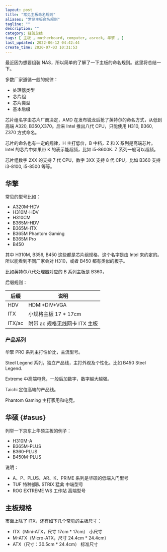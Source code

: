 ```yaml
---
layout: post
title: "常见主板命名规则"
aliases: "常见主板命名规则"
tagline: ""
description: ""
category: 经验总结
tags: [ 主板 , motherboard, computer, asrock, 华擎 , ]
last_updated: 2022-06-12 04:42:44
create_time: 2020-07-03 10:31:53
---
```


最近因为想要组装 NAS，所以简单的了解了一下主板的命名规则。这里将总结一下。

多数厂家遵循一般的规律：

- 处理器类型
- 芯片组
- 芯片类型
- 基本后缀

芯片组名字由芯片厂商决定，AMD 在发布锐龙后抢了英特尔的命名方式，从低到高端 A320, B350,X370。后来 Intel 推出八代 CPU，只能使用 H310, B360, Z370 方式命名。

芯片的命名也有一定的规律，H 主打低价，B 中档，Z 和 X 系列是高端芯片。Intel 的芯片中如果带 K 的表示能超频，比如 i5-8600K. Z 系列一般可以超频。

芯片组数字 2XX 的支持 7 代 CPU，数字 3XX 支持 8 代 CPU，比如 B360 支持 i3-8100, i5-8500 等等。

## 华擎

常见的型号比如：

- A320M-HDV
- H310M-HDV
- H310CM
- B365M-HDV
- B365M-ITX
- B365M Phantom Gaming
- B365M Pro
- B450

其中 H310M, B356, B450 这些都是芯片组规格，这个名字是由 Intel 来约定的。所以能看到不同厂家会对 H310，或者 B450 都有类似的板子。

比如英特尔八代处理器对应的 B 系列主板是 B360，

后缀规则：

| 后缀   | 说明                          |
| ------ | ----------------------------- |
| HDV    | HDMI+DIV+VGA                  |
| ITX    | 小规格主板 17 \* 17cm         |
| ITX/ac | 附带 ac 规格无线网卡 ITX 主板 |

### 产品系列

华擎 PRO 系列主打性价比，主流型号。

Steel Legend 系列，独立产品线，主打外观及个性化。比如 B450 Steel Legend.

Extreme 中高端电竞，一般后加数字，数字越大越强。

Taichi 定位高端的产品线。

Phantom Gaming 主打家用和电竞。

## 华硕 {#asus}

列举一下京东上华硕主板的例子：

- H310M-A
- B365M-PLUS
- B360-PLUS
- B450M-PLUS

说明：

- A、P、PLUS、AR、K、PRIME 系列是华硕的低端入门型号
- TUF 特种部队 STRIX 猛禽 中端型号
- ROG EXTREME WS 工作站 高端型号

## 主板规格

市面上除了 ITX，还有如下几个常见的主板尺寸：

- ITX（Mini-ATX，尺寸 17cm \* 17cm） 小尺寸
- M-ATX（Micro-ATX，尺寸 24.4cm \* 24.4cm）
- ATX（尺寸：30.5cm \* 24.4cm） 标准尺寸
